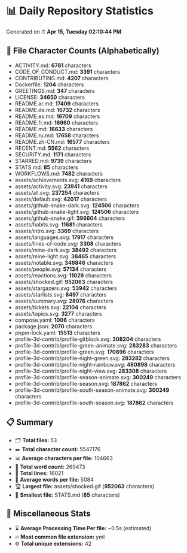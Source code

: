 # 📊 Daily Repository Statistics
Generated on ⏰ **Apr 15, Tuesday 02:10:44 PM**

## 📂 File Character Counts (Alphabetically)
- ACTIVITY.md: **6781** characters
- CODE_OF_CONDUCT.md: **3391** characters
- CONTRIBUTING.md: **4207** characters
- Dockerfile: **1204** characters
- GREETINGS.md: **347** characters
- LICENSE: **34650** characters
- README.ar.md: **17409** characters
- README.de.md: **16732** characters
- README.es.md: **16709** characters
- README.fr.md: **16960** characters
- README.md: **16633** characters
- README.ru.md: **17658** characters
- README.zh-CN.md: **16577** characters
- RECENT.md: **5562** characters
- SECURITY.md: **1171** characters
- STARRED.md: **9739** characters
- STATS.md: **85** characters
- WORKFLOWS.md: **7482** characters
- assets/achievements.svg: **4169** characters
- assets/activity.svg: **23941** characters
- assets/all.svg: **237254** characters
- assets/default.svg: **42017** characters
- assets/github-snake-dark.svg: **124506** characters
- assets/github-snake-light.svg: **124506** characters
- assets/github-snake.gif: **396604** characters
- assets/habits.svg: **11681** characters
- assets/intro.svg: **3369** characters
- assets/languages.svg: **17917** characters
- assets/lines-of-code.svg: **3308** characters
- assets/mine-dark.svg: **38492** characters
- assets/mine-light.svg: **38465** characters
- assets/notable.svg: **346846** characters
- assets/people.svg: **57134** characters
- assets/reactions.svg: **11029** characters
- assets/shocked.gif: **952063** characters
- assets/stargazers.svg: **53942** characters
- assets/starlists.svg: **8497** characters
- assets/summary.svg: **28076** characters
- assets/tickets.svg: **22104** characters
- assets/topics.svg: **3277** characters
- compose.yaml: **1006** characters
- package.json: **2070** characters
- pnpm-lock.yaml: **15513** characters
- profile-3d-contrib/profile-gitblock.svg: **308204** characters
- profile-3d-contrib/profile-green-animate.svg: **283283** characters
- profile-3d-contrib/profile-green.svg: **170896** characters
- profile-3d-contrib/profile-night-green.svg: **283282** characters
- profile-3d-contrib/profile-night-rainbow.svg: **480898** characters
- profile-3d-contrib/profile-night-view.svg: **283308** characters
- profile-3d-contrib/profile-season-animate.svg: **300249** characters
- profile-3d-contrib/profile-season.svg: **187862** characters
- profile-3d-contrib/profile-south-season-animate.svg: **300249** characters
- profile-3d-contrib/profile-south-season.svg: **187862** characters

## 📋 Summary
- 🗂️ **Total files:** 53
- ✒️ **Total character count:** 5547176
- 📊 **Average characters per file:** 104663
- 📝 **Total word count:** 269473
- 🧾 **Total lines:** 16021
- 📐 **Average words per file:** 5084
- 🏆 **Largest file:** assets/shocked.gif (**952063** characters)
- 🥉 **Smallest file:** STATS.md (**85** characters)

## 🌟 Miscellaneous Stats
- ⌛ **Average Processing Time Per file:** ~0.5s (estimated)
- 🔥 **Most common file extension:** yml
- 🌐 **Total unique extensions:** 42
